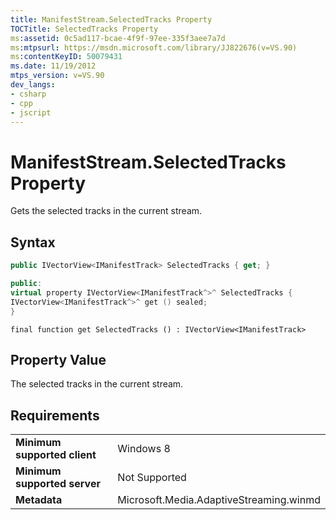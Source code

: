 ```yaml
---
title: ManifestStream.SelectedTracks Property
TOCTitle: SelectedTracks Property
ms:assetid: 0c5ad117-bcae-4f9f-97ee-335f3aee7a7d
ms:mtpsurl: https://msdn.microsoft.com/library/JJ822676(v=VS.90)
ms:contentKeyID: 50079431
ms.date: 11/19/2012
mtps_version: v=VS.90
dev_langs:
- csharp
- cpp
- jscript
---
```


# ManifestStream.SelectedTracks Property

Gets the selected tracks in the current stream.

## Syntax

```csharp
public IVectorView<IManifestTrack> SelectedTracks { get; }
```

```cpp
public:
virtual property IVectorView<IManifestTrack^>^ SelectedTracks {
IVectorView<IManifestTrack^>^ get () sealed;
}
```

```jscript
final function get SelectedTracks () : IVectorView<IManifestTrack>
```

## Property Value

The selected tracks in the current stream.

## Requirements

|||
|--- |--- |
|**Minimum supported client**|Windows 8|
|**Minimum supported server**|Not Supported|
|**Metadata**|Microsoft.Media.AdaptiveStreaming.winmd|

